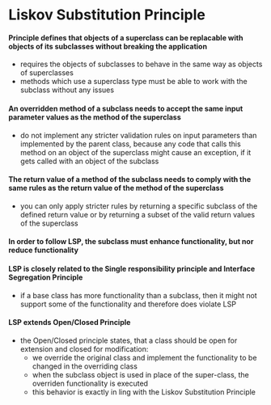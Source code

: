 # Liskov Substitution Principle

#### Principle defines that objects of a superclass can be replacable with objects of its subclasses without breaking the application
- requires the objects of subclasses to behave in the same way as objects of superclasses
- methods which use a superclass type must be able to work with the subclass without any issues

#### An overridden method of a subclass needs to accept the same input parameter values as the method of the superclass
- do not implement any stricter validation rules on input parameters than implemented by the parent class, because any code 
that calls this method on an object of the superclass might cause an exception, if it gets called with an object of the subclass

#### The return value of a method of the subclass needs to comply with the same rules as the return value of the method of the superclass
- you can only apply stricter rules by returning a specific subclass of the defined return value or by returning a subset of the valid return values of the superclass

#### In order to follow LSP, the subclass must enhance functionality, but nor reduce functionality

#### LSP is closely related to the Single responsibility principle and Interface Segregation Principle
- if a base class has more functionality than a subclass, then it might not support some of the functionality and therefore does violate LSP

#### LSP extends Open/Closed Principle
- the Open/Closed principle states, that a class should be open for extension and closed for modification:
    - we override the original class and implement the functionality to be changed in the overriding class
    - when the subclass object is used in place of the super-class, the overriden functionality is executed
    - this behavior is exactly in ling with the Liskov Substitution Principle
    